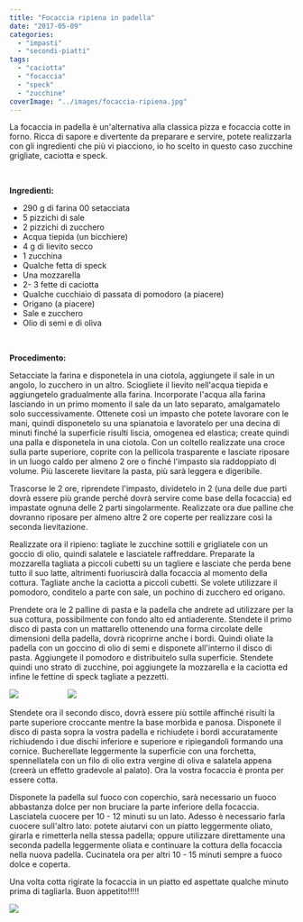 ```yaml
---
title: "Focaccia ripiena in padella"
date: "2017-05-09"
categories: 
  - "impasti"
  - "secondi-piatti"
tags: 
  - "caciotta"
  - "focaccia"
  - "speck"
  - "zucchine"
coverImage: "../images/focaccia-ripiena.jpg"
---
```


La focaccia in padella è un'alternativa alla classica pizza e focaccia cotte in forno. Ricca di sapore e divertente da preparare e servire, potete realizzarla con gli ingredienti che più vi piacciono, io ho scelto in questo caso zucchine grigliate, caciotta e speck.

 

**Ingredienti:**

- 290 g di farina 00 setacciata
- 5 pizzichi di sale
- 2 pizzichi di zucchero
- Acqua tiepida (un bicchiere)
- 4 g di lievito secco
- 1 zucchina
- Qualche fetta di speck
- Una mozzarella
- 2- 3 fette di caciotta
- Qualche cucchiaio di passata di pomodoro (a piacere)
- Origano (a piacere)
- Sale e zucchero
- Olio di semi e di oliva

 

**Procedimento:**

Setacciate la farina e disponetela in una ciotola, aggiungete il sale in un angolo, lo zucchero in un altro. Sciogliete il lievito nell'acqua tiepida e aggiungetelo gradualmente alla farina. Incorporate l'acqua alla farina lasciando in un primo momento il sale da un lato separato, amalgamatelo solo successivamente. Ottenete così un impasto che potete lavorare con le mani, quindi disponetelo su una spianatoia e lavoratelo per una decina di minuti finché la superficie risulti liscia, omogenea ed elastica; create quindi una palla e disponetela in una ciotola. Con un coltello realizzate una croce sulla parte superiore, coprite con la pellicola trasparente e lasciate riposare in un luogo caldo per almeno 2 ore o finché l'impasto sia raddoppiato di volume. Più lascerete lievitare la pasta, più sarà leggera e digeribile.

Trascorse le 2 ore, riprendete l'impasto, dividetelo in 2 (una delle due parti dovrà essere più grande perché dovrà servire come base della focaccia) ed impastate ognuna delle 2 parti singolarmente. Realizzate ora due palline che dovranno riposare per almeno altre 2 ore coperte per realizzare così la seconda lievitazione.

Realizzate ora il ripieno: tagliate le zucchine sottili e grigliatele con un goccio di olio, quindi salatele e lasciatele raffreddare. Preparate la mozzarella tagliata a piccoli cubetti su un tagliere e lasciate che perda bene tutto il suo latte, altrimenti fuoriuscirà dalla focaccia al momento della cottura. Tagliate anche la caciotta a piccoli cubetti. Se volete utilizzare il pomodoro, conditelo a parte con sale, un pochino di zucchero ed origano.

Prendete ora le 2 palline di pasta e la padella che andrete ad utilizzare per la sua cottura, possibilmente con fondo alto ed antiaderente. Stendete il primo disco di pasta con un mattarello ottenendo una forma circolate delle dimensioni della padella, dovrà ricoprirne anche i bordi. Quindi oliate la padella con un goccino di olio di semi e disponete all'interno il disco di pasta. Aggiungete il pomodoro e distribuitelo sulla superficie. Stendete quindi uno strato di zucchine, poi aggiungete la mozzarella e la caciotta ed infine le fettine di speck tagliate a pezzetti.

![](http://176.9.41.35:8000/wp-content/uploads/2017/05/focaccia-ripiena3-1024x682.jpg)                      ![](http://176.9.41.35:8000/wp-content/uploads/2017/05/focaccia-ripiena4-1024x682.jpg)

Stendete ora il secondo disco, dovrà essere più sottile affinché risulti la parte superiore croccante mentre la base morbida e panosa. Disponete il disco di pasta sopra la vostra padella e richiudete i bordi accuratamente richiudendo i due dischi inferiore e superiore e ripiegandoli formando una cornice. Bucherellate leggermente la superficie con una forchetta, spennellatela con un filo di olio extra vergine di oliva e salatela appena (creerà un effetto gradevole al palato). Ora la vostra focaccia è pronta per essere cotta.

Disponete la padella sul fuoco con coperchio, sarà necessario un fuoco abbastanza dolce per non bruciare la parte inferiore della focaccia. Lasciatela cuocere per 10 - 12 minuti su un lato. Adesso è necessario farla cuocere sull'altro lato: potete aiutarvi con un piatto leggermente oliato, girarla e rimetterla nella stessa padella; oppure utilizzare direttamente una seconda padella leggermente oliata e continuare la cottura della focaccia nella nuova padella. Cucinatela ora per altri 10 - 15 minuti sempre a fuoco dolce e coperta.

Una volta cotta rigirate la focaccia in un piatto ed aspettate qualche minuto prima di tagliarla. Buon appetito!!!!!

![](http://176.9.41.35:8000/wp-content/uploads/2017/05/focaccia-ripiena2.jpg)
